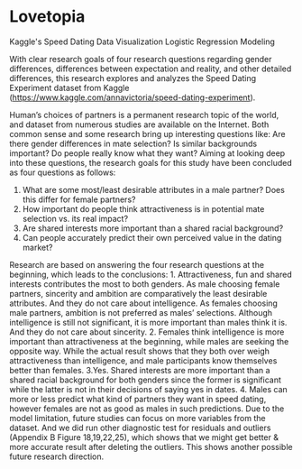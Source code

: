 # Lovetopia

Kaggle's Speed Dating Data Visualization Logistic Regression Modeling

With clear research goals of four research questions regarding gender differences, differences between expectation and reality, and other detailed differences, this research explores and analyzes the Speed Dating Experiment dataset from Kaggle (https://www.kaggle.com/annavictoria/speed-dating-experiment). 

Human’s choices of partners is a permanent research topic of the world, and dataset from numerous studies are available on the Internet. Both common sense and some research bring up interesting questions like: Are there gender differences in mate selection?  Is similar backgrounds important? Do people really know what they want? Aiming at looking deep into these questions, the research goals for this study have been concluded as four questions as follows:
1.	What are some most/least desirable attributes in a male partner? Does this differ for female partners?
2.	How important do people think attractiveness is in potential mate selection vs. its real impact?
3.	Are shared interests more important than a shared racial background?
4.	Can people accurately predict their own perceived value in the dating market?

Research are based on answering the four research questions at the beginning, which leads to the conclusions: 1. Attractiveness, fun and shared interests contributes the most to both genders. As male choosing female partners, sincerity and ambition are comparatively the least desirable attributes. And they do not care about intelligence. As females choosing male partners, ambition is not preferred as males’ selections. Although intelligence is still not significant, it is more important than males think it is. And they do not care about sincerity.  2. Females think intelligence is more important than attractiveness at the beginning, while males are seeking the opposite way. While the actual result shows that they both over weigh attractiveness than intelligence, and male participants know themselves better than females. 3.Yes. Shared interests are more important than a shared racial background for both genders since the former is significant while the latter is not in their decisions of saying yes in dates.  4. Males can more or less predict what kind of partners they want in speed dating, however females are not as good as males in such predictions. 
Due to the model limitation, future studies can focus on more variables from the dataset. And we did run other diagnostic test for residuals and outliers (Appendix B Figure 18,19,22,25), which shows that we might get better & more accurate result after deleting the outliers. This shows another possible future research direction.  
